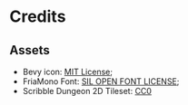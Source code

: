 # Credits

## Assets

* Bevy icon: [MIT License](licenses/Bevy_MIT_License.md);
* FriaMono Font: [SIL OPEN FONT LICENSE](licenses/FiraMono-LICENSE);
* Scribble Dungeon 2D Tileset: [CC0](licenses/License.txt)
